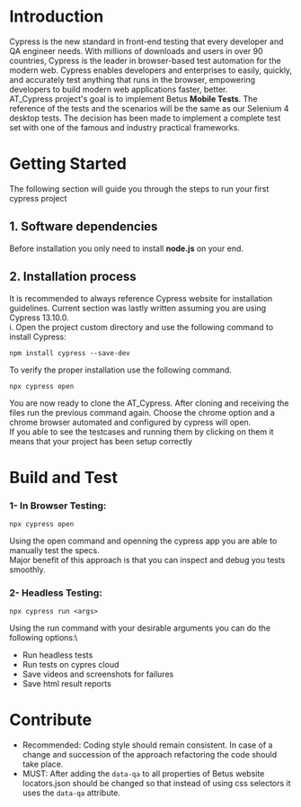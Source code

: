 # Introduction 
Cypress is the new standard in front-end testing that every developer and QA engineer needs. With millions of downloads and users in over 90 countries, 
Cypress is the leader in browser-based test automation for the modern web. Cypress enables developers and enterprises to easily, quickly, and accurately 
test anything that runs in the browser, empowering developers to build modern web applications faster, better. \
AT_Cypress project's goal is to implement Betus **Mobile Tests**. The reference of the tests and the scenarios will be the same as our Selenium 4 desktop tests. The decision has been made to implement a complete test set with one of the famous and industry practical frameworks.
# Getting Started
The following section will guide you through the steps to run your first cypress project
## 1.	Software dependencies
Before installation you only need to install **node.js** on your end.
## 2.	Installation process
It is recommended to always reference Cypress website for installation guidelines. Current section was lastly written assuming you are using Cypress 13.10.0. \
i. Open the project custom directory and use the following command to install Cypress:
``` 
npm install cypress --save-dev
```
To verify the proper installation use the following command.
```
npx cypress open
```
You are now ready to clone the AT_Cypress. After cloning and receiving the files run the previous command again. Choose the chrome option and a chrome browser automated and configured by cypress will open.\
If you able to see the testcases and running them by clicking on them it means that your project has been setup correctly

# Build and Test
### 1- In Browser Testing:
```
npx cypress open
```
Using the open command and openning the cypress app you are able to manually test the specs.\
Major benefit of this approach is that you can inspect and debug you tests smoothly.
### 2- Headless Testing:
```
npx cypress run <args>
```
Using the run command with your desirable arguments you can do the following options:\
- Run headless tests
- Run tests on cypres cloud
- Save videos and screenshots for failures
- Save html result reports

# Contribute
- Recommended: Coding style should remain consistent. In case of a change and succession of the approach refactoring the code should take place.
- MUST: After adding the ```data-qa``` to all properties of Betus website locators.json should be changed so that instead of using css selectors it uses the ```data-qa``` attribute. 